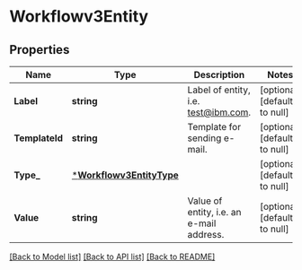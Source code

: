 # Workflowv3Entity

## Properties
Name | Type | Description | Notes
------------ | ------------- | ------------- | -------------
**Label** | **string** | Label of entity,  i.e. test@ibm.com. | [optional] [default to null]
**TemplateId** | **string** | Template for sending e-mail. | [optional] [default to null]
**Type_** | [***Workflowv3EntityType**](workflowv3EntityType.md) |  | [optional] [default to null]
**Value** | **string** | Value of entity, i.e. an e-mail address. | [optional] [default to null]

[[Back to Model list]](../README.md#documentation-for-models) [[Back to API list]](../README.md#documentation-for-api-endpoints) [[Back to README]](../README.md)

